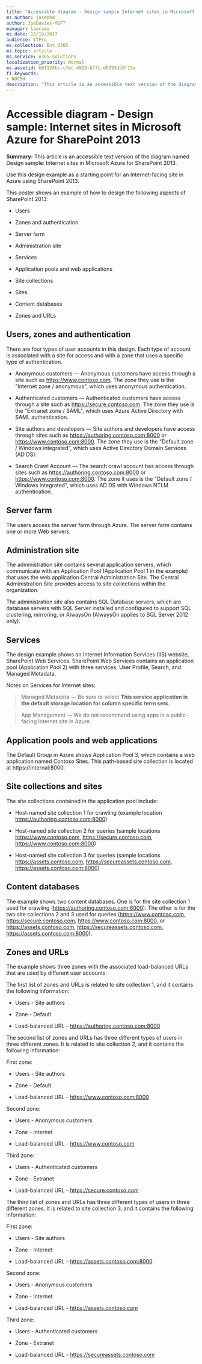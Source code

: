 ```yaml
---
title: "Accessible diagram - Design sample Internet sites in Microsoft Azure for SharePoint 2013"
ms.author: josephd
author: JoeDavies-MSFT
manager: laurawi
ms.date: 12/15/2017
audience: ITPro
ms.collection: Ent_O365
ms.topic: article
ms.service: o365-solutions
localization_priority: Normal
ms.assetid: b91124bc-c7ec-4929-b77c-d6293db9f15e
f1.keywords:
- NOCSH
description: "This article is an accessible text version of the diagram named Design sample: Internet sites in Microsoft Azure for SharePoint 2013."
---
```


# Accessible diagram - Design sample: Internet sites in Microsoft Azure for SharePoint 2013

**Summary:** This article is an accessible text version of the diagram named Design sample: Internet sites in Microsoft Azure for SharePoint 2013.
  
Use this design example as a starting point for an Internet-facing site in Azure using SharePoint 2013.
  
This poster shows an example of how to design the following aspects of SharePoint 2013:
  
- Users
    
- Zones and authentication
    
- Server farm
    
- Administration site
    
- Services
    
- Application pools and web applications
    
- Site collections
    
- Sites
    
- Content databases
    
- Zones and URLs
    
## Users, zones and authentication

There are four types of user accounts in this design. Each type of account is associated with a site for access and with a zone that uses a specific type of authentication. 
  
- Anonymous customers — Anonymous customers have access through a site such as https://www.contoso.com. The zone they use is the "Internet zone / anonymous", which uses anonymous authentication.
    
- Authenticated customers — Authenticated customers have access through a site such as https://secure.contoso.com. The zone they use is the "Extranet zone / SAML", which uses Azure Active Directory with SAML authentication.
    
- Site authors and developers — Site authors and developers have access through sites such as https://authoring.contoso.com:8000 or https://www.contoso.com:8000. The zone they use is the "Default zone / Windows integrated", which uses Active Directory Domain Services (AD DS).
    
- Search Crawl Account — The search crawl account has access through sites such as https://authoring.contoso.com:8000 or https://www.contoso.com:8000. The zone it uses is the "Default zone / Windows integrated", which uses AD DS with Windows NTLM authentication.
    
## Server farm

The users access the server farm through Azure. The server farm contains one or more Web servers.
  
## Administration site

The administration site contains several application servers, which communicate with an Application Pool (Application Pool 1 in the example) that uses the web application Central Administration Site. The Central Administration Site provides access to site collections within the organization.
  
The administration site also contains SQL Database servers, which are database servers with SQL Server installed and configured to support SQL clustering, mirroring, or AlwaysOn (AlwaysOn applies to SQL Server 2012 only).
  
## Services

The design example shows an Internet Information Services (IIS) website, SharePoint Web Services. SharePoint Web Services contains an application pool (Application Pool 2) with three services, User Profile, Search, and Managed Metadata.
  
Notes on Services for Internet sites:
  
> Managed Metadata — Be sure to select **This service application is the default storage location for column specific term sets**.
    
> App Management — We do not recommend using apps in a public-facing Internet site in Azure.
    
## Application pools and web applications

The Default Group in Azure shows Application Pool 3, which contains a web application named Contoso Sites. This path-based site collection is located at https://internal:8000.
  
## Site collections and sites

The site collections contained in the application pool include:
  
- Host-named site collection 1 for crawling (example location https://authoring.contoso.com:8000)
    
- Host-named site collection 2 for queries (sample locations https://www.contoso.com, https://secure.contoso.com, https://www.contoso.com:8000)
    
- Host-named site collection 3 for queries (sample locations https://assets.contoso.com, https://secureassets.contoso.com, https://assets.contoso.com:8000)
    
## Content databases

The example shows two content databases. One is for the site collection 1 used for crawling (https://authoring.contoso.com:8000). The other is for the two site collections 2 and 3 used for queries (https://www.contoso.com, https://secure.contoso.com, https://www.contoso.com:8000, or https://assets.contoso.com, https://secureassets.contoso.com, https://assets.contoso.com:8000).
  
## Zones and URLs

The example shows three zones with the associated load-balanced URLs that are used by different user accounts. 
  
The first list of zones and URLs is related to site collection 1, and it contains the following information:
  
- Users - Site authors
    
- Zone - Default
    
- Load-balanced URL - https://authoring.contoso.com:8000
    
The second list of zones and URLs has three different types of users in three different zones. It is related to site collection 2, and it contains the following information:
  
First zone:
  
- Users - Site authors
    
- Zone - Default
    
- Load-balanced URL - https://www.contoso.com:8000
    
Second zone:
  
- Users - Anonymous customers
    
- Zone - Internet
    
- Load-balanced URL - https://www.contoso.com
    
Third zone:
  
- Users - Authenticated customers
    
- Zone - Extranet
    
- Load-balanced URL - https://secure.contoso.com
    
The third list of zones and URLs has three different types of users in three different zones. It is related to site collection 3, and it contains the following information:
  
First zone:
  
- Users - Site authors
    
- Zone - Internet
    
- Load-balanced URL - https://assets.contoso.com:8000
    
Second zone:
  
- Users - Anonymous customers
    
- Zone - Internet
    
- Load-balanced URL - https://assets.contoso.com
    
Third zone:
  
- Users - Authenticated customers
    
- Zone - Extranet
    
- Load-balanced URL - https://secureassets.contoso.com
    

